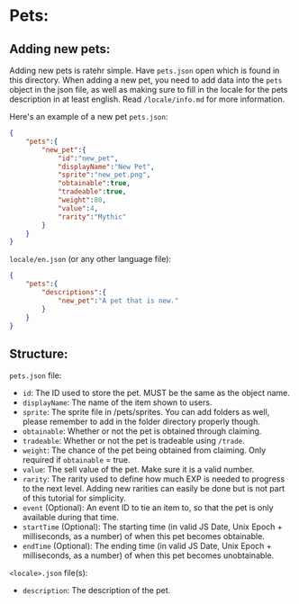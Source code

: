 # Pets:
## Adding new pets:
Adding new pets is ratehr simple. Have `pets.json` open which is found in this directory.
When adding a new pet, you need to add data into the `pets` object in the json file, as well as making sure to fill in the locale for the pets description in at least english. Read `/locale/info.md` for more information.

Here's an example of a new pet
`pets.json`:
```json
{
    "pets":{
        "new_pet":{
            "id":"new_pet",
            "displayName":"New Pet",
            "sprite":"new_pet.png",
            "obtainable":true,
            "tradeable":true,
            "weight":80,
            "value":4,
            "rarity":"Mythic"
        }
    }
}
```

`locale/en.json` (or any other language file):
```json
{
    "pets":{
        "descriptions":{
            "new_pet":"A pet that is new."
        }
    }
}
```

## Structure:
`pets.json` file:
* `id`: The ID used to store the pet. MUST be the same as the object name.
* `displayName`: The name of the item shown to users.
* `sprite`: The sprite file in /pets/sprites. You can add folders as well, please remember to add in the folder directory properly though.
* `obtainable`: Whether or not the pet is obtained through claiming.
* `tradeable`: Whether or not the pet is tradeable using `/trade`.
* `weight`: The chance of the pet being obtained from claiming. Only required if `obtainable` = true.
* `value`: The sell value of the pet. Make sure it is a valid number.
* `rarity`: The rarity used to define how much EXP is needed to progress to the next level. Adding new rarities can easily be done but is not part of this tutorial for simplicity.
* `event` (Optional): An event ID to tie an item to, so that the pet is only available during that time.
* `startTime` (Optional): The starting time (in valid JS Date, Unix Epoch + milliseconds, as a number) of when this pet becomes obtainable.
* `endTime` (Optional): The ending time (in valid JS Date, Unix Epoch + milliseconds, as a number) of when this pet becomes unobtainable.

`<locale>.json` file(s):
* `description`: The description of the pet.